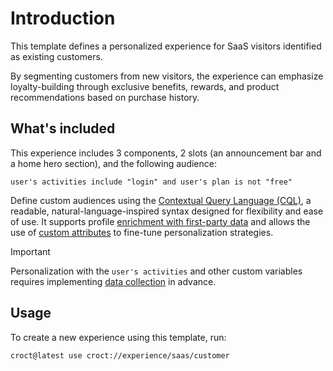 # Introduction

This template defines a personalized experience for SaaS visitors identified as existing customers.

By segmenting customers from new visitors, the experience can emphasize loyalty-building through exclusive benefits, rewards, and product recommendations based on purchase history.

## What's included

This experience includes 3 components, 2 slots (an announcement bar and a home hero section), and the following audience:

```cql
user's activities include "login" and user's plan is not "free"
```

Define custom audiences using the [Contextual Query Language (CQL)](https://docs.croct.com/reference/cql/introduction), a readable, natural-language-inspired syntax designed for flexibility and ease of use. It supports profile [enrichment with first-party data](https://docs.croct.com/reference/sdk/javascript/data-collection) and allows the use of [custom attributes](https://docs.croct.com/reference/cql/data-types/user) to fine-tune personalization strategies. 

> [!IMPORTANT]
> Personalization with the `user's activities` and other custom variables requires implementing [data collection](https://docs.croct.com/reference/sdk/javascript/data-collection) in advance.

## Usage

To create a new experience using this template, run:

```croct-cmd
croct@latest use croct://experience/saas/customer
```
